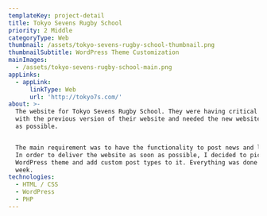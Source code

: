 ```yaml
---
templateKey: project-detail
title: Tokyo Sevens Rugby School
priority: 2 Middle
categoryType: Web
thumbnail: /assets/tokyo-sevens-rugby-school-thumbnail.png
thumbnailSubtitle: WordPress Theme Customization
mainImages:
  - /assets/tokyo-sevens-rugby-school-main.png
appLinks:
  - appLink:
      linkType: Web
      url: 'http://tokyo7s.com/'
about: >-
  The website for Tokyo Sevens Rugby School. They were having critical issues
  with the previous version of their website and needed the new website as soon
  as possible.


  The main requirement was to have the functionality to post news and letters.
  In order to deliver the website as soon as possible, I decided to pick a free
  WordPress theme and add custom post types to it. Everything was done in a
  week.
technologies:
  - HTML / CSS
  - WordPress
  - PHP
---
```


